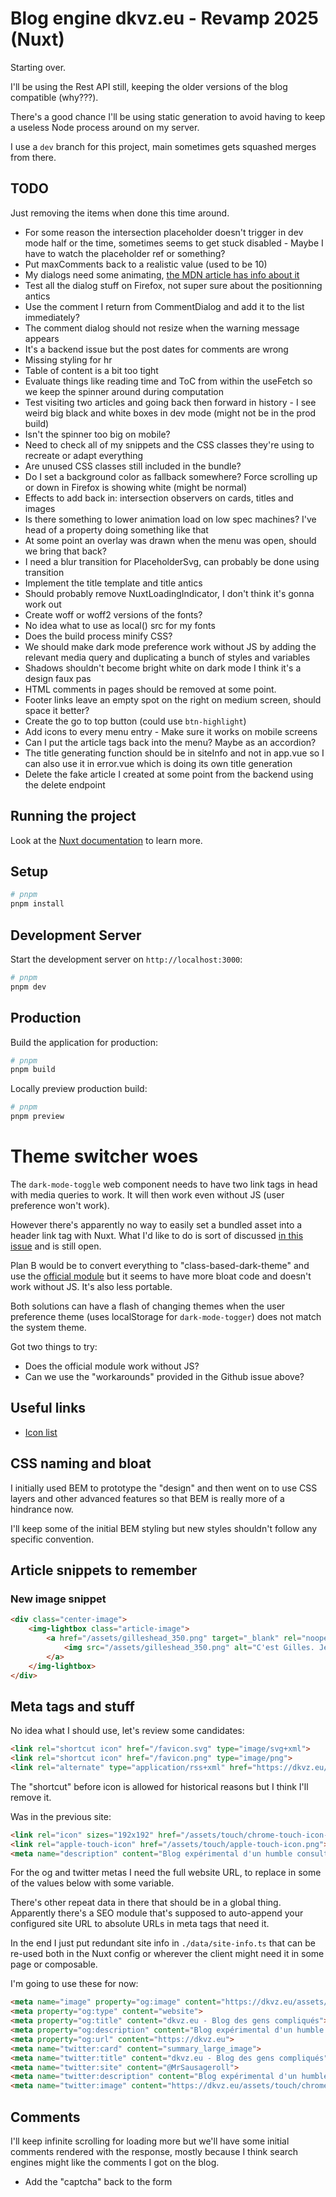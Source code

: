 # Blog engine dkvz.eu - Revamp 2025 (Nuxt)
Starting over.

I'll be using the Rest API still, keeping the older versions of the blog compatible (why???).

There's a good chance I'll be using static generation to avoid having to keep a useless Node process around on my server.

I use a `dev` branch for this project, main sometimes gets squashed merges from there.

## TODO
Just removing the items when done this time around.

- For some reason the intersection placeholder doesn't trigger in dev mode half or the time, sometimes seems to get stuck disabled - Maybe I have to watch the placeholder ref or something?
- Put maxComments back to a realistic value (used to be 10)
- My dialogs need some animating, [the MDN article has info about it](https://developer.mozilla.org/en-US/docs/Web/HTML/Reference/Elements/dialog)
- Test all the dialog stuff on Firefox, not super sure about the positionning antics
- Use the comment I return from CommentDialog and add it to the list immediately?
- The comment dialog should not resize when the warning message appears
- It's a backend issue but the post dates for comments are wrong
- Missing styling for hr
- Table of content is a bit too tight
- Evaluate things like reading time and ToC from within the useFetch so we keep the spinner around during computation
- Test visiting two articles and going back then forward in history - I see weird big black and white boxes in dev mode (might not be in the prod build)
- Isn't the spinner too big on mobile?
- Need to check all of my snippets and the CSS classes they're using to recreate or adapt everything
- Are unused CSS classes still included in the bundle?
- Do I set a background color as fallback somewhere? Force scrolling up or down in Firefox is showing white (might be normal)
- Effects to add back in: intersection observers on cards, titles and images
- Is there something to lower animation load on low spec machines? I've head of a property doing something like that
- At some point an overlay was drawn when the menu was open, should we bring that back?
- I need a blur transition for PlaceholderSvg, can probably be done using transition
- Implement the title template and title antics
- Should probably remove NuxtLoadingIndicator, I don't think it's gonna work out
- Create woff or woff2 versions of the fonts?
- No idea what to use as local() src for my fonts
- Does the build process minify CSS?
- We should make dark mode preference work without JS by adding the relevant media query and duplicating a bunch of styles and variables
- Shadows shouldn't become bright white on dark mode I think it's a design faux pas
- HTML comments in pages should be removed at some point.
- Footer links leave an empty spot on the right on medium screen, should space it better?
- Create the go to top button (could use `btn-highlight`)
- Add icons to every menu entry - Make sure it works on mobile screens
- Can I put the article tags back into the menu? Maybe as an accordion?
- The title generating function should be in siteInfo and not in app.vue so I can also use it in error.vue which is doing its own title generation
- Delete the fake article I created at some point from the backend using the delete endpoint

## Running the project
Look at the [Nuxt documentation](https://nuxt.com/docs/getting-started/introduction) to learn more.

## Setup

```bash
# pnpm
pnpm install
```

## Development Server

Start the development server on `http://localhost:3000`:

```bash
# pnpm
pnpm dev
```

## Production

Build the application for production:

```bash
# pnpm
pnpm build
```

Locally preview production build:

```bash
# pnpm
pnpm preview
```

# Theme switcher woes
The `dark-mode-toggle` web component needs to have two link tags in head with media queries to work. It will then work even without JS (user preference won't work).

However there's apparently no way to easily set a bundled asset into a header link tag with Nuxt. What I'd like to do is sort of discussed [in this issue](https://github.com/nuxt/nuxt/issues/14681) and is still open.

Plan B would be to convert everything to "class-based-dark-theme" and use the [official module](https://color-mode.nuxtjs.org/) but it seems to have more bloat code and doesn't work without JS. It's also less portable.

Both solutions can have a flash of changing themes when the user preference theme (uses localStorage for `dark-mode-togger`) does not match the system theme.

Got two things to try:
- Does the official module work without JS?
- Can we use the "workarounds" provided in the Github issue above?

## Useful links
- [Icon list](https://icones.js.org/)

## CSS naming and bloat
I initially used BEM to prototype the "design" and then went on to use CSS layers and other advanced features so that BEM is really more of a hindrance now.

I'll keep some of the initial BEM styling but new styles shouldn't follow any specific convention.

## Article snippets to remember

### New image snippet
```html
<div class="center-image">
    <img-lightbox class="article-image">
        <a href="/assets/gilleshead_350.png" target="_blank" rel="noopener noreferrer">
            <img src="/assets/gilleshead_350.png" alt="C'est Gilles. Je pense.">
        </a>
    </img-lightbox>
</div>
```

## Meta tags and stuff
No idea what I should use, let's review some candidates:

```html
<link rel="shortcut icon" href="/favicon.svg" type="image/svg+xml">
<link rel="shortcut icon" href="/favicon.png" type="image/png">
<link rel="alternate" type="application/rss+xml" href="https://dkvz.eu/rss.xml" title="Flux RSS de dkvz.eu">
```
The "shortcut" before icon is allowed for historical reasons but I think I'll remove it.

Was in the previous site:
```html
<link rel="icon" sizes="192x192" href="/assets/touch/chrome-touch-icon-192x192.png">
<link rel="apple-touch-icon" href="/assets/touch/apple-touch-icon.png">
<meta name="description" content="Blog expérimental d'un humble consultant en progress-bars.">
```

For the og and twitter metas I need the full website URL, to replace in some of the values below with some variable.

There's other repeat data in there that should be in a global thing. Apparently there's a SEO module that's supposed to auto-append your configured site URL to absolute URLs in meta tags that need it.

In the end I just put redundant site info in `./data/site-info.ts` that can be re-used both in the Nuxt config or wherever the client might need it in some page or composable.

I'm going to use these for now:

```html
<meta name="image" property="og:image" content="https://dkvz.eu/assets/touch/chrome-splashscreen-icon-384x384.png">
<meta property="og:type" content="website">
<meta property="og:title" content="dkvz.eu - Blog des gens compliqués">
<meta property="og:description" content="Blog expérimental d'un humble consultant en progress-bars.">
<meta property="og:url" content="https://dkvz.eu">
<meta name="twitter:card" content="summary_large_image">
<meta name="twitter:title" content="dkvz.eu - Blog des gens compliqués">
<meta name="twitter:site" content="@MrSausageroll">
<meta name="twitter:description" content="Blog expérimental d'un humble consultant en progress-bars.">
<meta name="twitter:image" content="https://dkvz.eu/assets/touch/chrome-splashscreen-icon-384x384.png">
```

## Comments
I'll keep infinite scrolling for loading more but we'll have some initial comments rendered with the response, mostly because I think search engines might like the comments I got on the blog.

- Add the "captcha" back to the form

